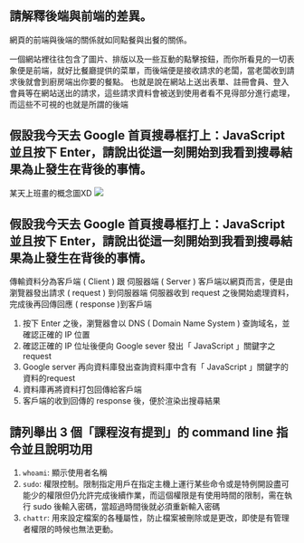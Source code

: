 ## 請解釋後端與前端的差異。
網頁的前端與後端的關係就如同點餐與出餐的關係。

一個網站裡往往包含了圖片、排版以及一些互動的點擊按鈕，而你所看見的一切表象便是前端，就好比餐廳提供的菜單，而後端便是接收請求的老闆，當老闆收到請求後就會到廚房端出你要的餐點。
也就是說在網站上送出表單、註冊會員、登入會員等在網站送出的請求，這些請求資料會被送到使用者看不見得部分進行處理，而這些不可視的也就是所謂的後端

## 假設我今天去 Google 首頁搜尋框打上：JavaScript 並且按下 Enter，請說出從這一刻開始到我看到搜尋結果為止發生在背後的事情。

某天上班畫的概念圖XD
![](https://upload.cc/i1/2020/06/21/2Wi3Ul.jpeg)


## 假設我今天去 Google 首頁搜尋框打上：JavaScript 並且按下 Enter，請說出從這一刻開始到我看到搜尋結果為止發生在背後的事情。

傳輸資料分為客戶端 ( Client ) 跟 伺服器端 ( Server )
客戶端以網頁而言，便是由瀏覽器發出請求 ( request ) 到伺服器端
伺服器收到 request 之後開始處理資料，完成後再回傳回應 ( response )到客戶端

1. 按下 Enter 之後，瀏覽器會以 DNS ( Domain Name System ) 查詢域名，並確認正確的 IP 位置
2. 確認正確的 IP 位址後便向 Google sever 發出「 JavaScript 」關鍵字之 request
3. Google server 再向資料庫發出查詢資料庫中含有「 JavaScript 」關鍵字的資料的request
4. 資料庫再將資料打包回傳給客戶端
5. 客戶端的收到回傳的 response 後，便於渲染出搜尋結果

## 請列舉出 3 個「課程沒有提到」的 command line 指令並且說明功用

1. `whoami`: 顯示使用者名稱
2. `sudo`: 權限控制。限制指定用戶在指定主機上運行某些命令或是特例開設盡可能少的權限但仍允許完成後續作業，而這個權限是有使用時間的限制，需在執行 sudo 後輸入密碼，當超過時間後就必須重新輸入密碼
3. `chattr`: 用來設定檔案的各種屬性，防止檔案被刪除或是更改，即使是有管理者權限的時候也無法更動。
